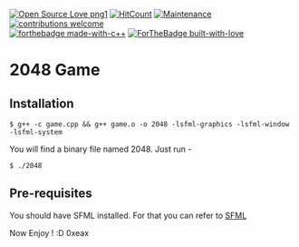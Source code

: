 [![Open Source Love png1](https://badges.frapsoft.com/os/v1/open-source.png?v=103)](https://github.com/ellerbrock/open-source-badges/)
[![HitCount](http://hits.dwyl.io/indrarahul2013/2048.svg)](http://hits.dwyl.io/indrarahul2013/2048)
[![Maintenance](https://img.shields.io/badge/Maintained%3F-yes-green.svg)](https://GitHub.com/indrarahul2013/2048/graphs/commit-activity)
[![contributions welcome](https://img.shields.io/badge/contributions-welcome-brightgreen.svg?style=flat)](https://github.com/indrarahul2013/2048/issues)
<br>
[![forthebadge made-with-c++](https://forthebadge.com/images/badges/made-with-c-plus-plus.svg)](http://www.cplusplus.com)
[![ForTheBadge built-with-love](http://ForTheBadge.com/images/badges/built-with-love.svg)](http://www.cplusplus.com)
<br>

# 2048 Game

## Installation

```
$ g++ -c game.cpp && g++ game.o -o 2048 -lsfml-graphics -lsfml-window -lsfml-system
```
You will find a binary file named 2048. Just run - 

```
$ ./2048
```

## Pre-requisites
You should have SFML installed. For that you can refer to [SFML](https://www.sfml-dev.org/tutorials/2.5/)


Now Enjoy ! :D 
0xeax

